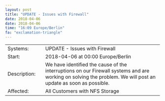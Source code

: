 ```yaml
---
layout: post
title: "UPDATE - Issues with Firewall"
date: 2018-04-06
date: 2018-04-06
time: "16:09 Europe/Berlin"
fa: "exclamation-triangle"
---
```


|                   |   |                                                                      |
|-------------------|---|----------------------------------------------------------------------|
| Systems:          |   | UPDATE - Issues with Firewall|
| Start:            |   | 2018-04-06 at 00:00 Europe/Berlin |
| Description:      |   | We have identified the cause of the interruptions on our Firewall systems and are working on solving the problem. We will post an update as soon as possible. |
| Affected:         |   | All Customers with NFS Storage |